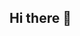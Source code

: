 ## Hi there 👋

<!--
**gbs1234/gbs1234** is a ✨ _special_ ✨ repository because its `README.md` (this file) appears on your GitHub profile.

Here are some ideas to get you started:

- 🌱 I’m currently learning Data Science & AI
- 👯 I’m looking to collaborate on new projects of machine learning applied to Physics
- 🤔 I’m looking for help with new methods of machine learning
- 💬 Ask me anything about Physics
- 📫 How to reach me: george.silva@ufmt.br
-->
